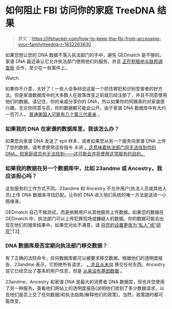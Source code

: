 # 如何阻止 FBI 访问你的家庭 TreeDNA 结果

> 原文：<https://lifehacker.com/how-to-keep-the-fbi-from-accessing-your-familytreedna-r-1832263630>

如果您想让您的 DNA 数据不落入执法部门的手中，避免 GEDmatch 是不够的。家谱 DNA 最近承认它允许执法部门使用他们的服务，并且 [正在积极地与联邦调查局](https://www.buzzfeednews.com/article/salvadorhernandez/family-tree-dna-fbi-investigative-genealogy-privacy) 合作，至少在一些案件上。

Watch

如果你不介意，太好了！一些人会争辩说这是一个抓住罪犯和识别受害者的好方法。但是家谱数据库中的大多数人在政策改变之前就已经注册了，并且不同意使用他们的数据。请记住，你的亲戚分享你的 DNA，所以如果你的阿姨真的对家谱感兴趣，无论你同意与否，你的数据都可能会公开。由于家谱 DNA 数据库中有大约一百万人， [普通美国人可能有几个第三代表亲](https://vitals.lifehacker.com/you-probably-already-have-cousins-in-a-dna-database-1825892173) 。

### 如果我的 DNA 在家谱的数据库里，我该怎么办？

如果您向家谱 DNA 发送了 spit 样本，或者如果您从另一个服务向家谱 DNA 上传了您的数据，请考虑使用这些指令 关闭 [。这意味着执法部门将无法找到你的 DNA，但家庭成员也无法找到——这可能会违背使用这项服务的目的。](https://www.familytreedna.com/learn/user-guide/my-account/my-privacy-and-sharing-page/)

### 如果我的数据在另一个数据库中，比如 23andme 或 Ancestry，我应该担心吗？

这些服务的工作方式不同。23andme 和 Ancestry 不允许用户(执法人员或其他人员)上传 DNA 数据来寻找匹配。让你的 DNA 进入他们系统的唯一方法是送进一小瓶唾液。

GEDmatch 自己不做测试，而是依赖用户从其他服务上传数据。如果您的数据在 GEDmatch 中，执法部门可以上传犯罪现场或嫌疑人的数据。你的数据可能会出现在他们的搜索结果中。如果您对此不满意，请 [将您的设置更改为“私人”或“研究”](https://thehandwrittenpast.com/2018/05/05/gedmatch-privacy/)T3】

### DNA 数据库是否定期向执法部门移交数据？

有了正确的法院命令，任何数据库都可以被要求移交数据。根据他们的透明度报告，23andme 表示，它拒绝所有请求， [，并且从未向](https://www.23andme.com/transparency-report/?ppc1=true) 移交任何东西。Ancestry 说它已经交出了基本的用户信息，但是 [从来没有基因数据](https://www.ancestry.com/cs/transparency) 。

23andme、Ancestry 和家谱 DNA 是最大的消费者 DNA 数据库，但也许您使用了另一种服务。查看他们网站上的透明度报告(说明他们收到了多少数据请求，以及他们是否上交了任何数据)和执法指南(解释他们的政策)。当然，政策随时都可能改变。